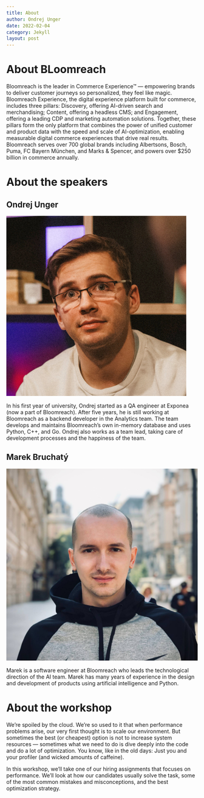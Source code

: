 ```yaml
---
title: About
author: Ondrej Unger
date: 2022-02-04
category: Jekyll
layout: post
---
```


# About BLoomreach

Bloomreach is the leader in Commerce Experience™ — empowering brands to deliver customer journeys so personalized, they
feel like magic. Bloomreach Experience, the digital experience platform built for commerce, includes three pillars:
Discovery, offering AI-driven search and merchandising; Content, offering a headless CMS; and Engagement, offering a
leading CDP and marketing automation solutions. Together, these pillars form the only platform that combines the power
of unified customer and product data with the speed and scale of AI-optimization, enabling measurable digital commerce
experiences that drive real results. Bloomreach serves over 700 global brands including Albertsons, Bosch, Puma, FC
Bayern München, and Marks & Spencer, and powers over $250 billion in commerce annually.

# About the speakers

## Ondrej Unger

![Speaker - Ondrej Unger](/assets/images/ondrej_unger.jpg)

In his first year of university, Ondrej started as a QA engineer at Exponea (now a part of Bloomreach). After five
years, he is still working at Bloomreach as a backend developer in the Analytics team. The team develops and maintains
Bloomreach’s own in-memory database and uses Python, C++, and Go. Ondrej also works as a team lead, taking care of
development processes and the happiness of the team.

## Marek Bruchatý

![Speaker - Marek Bruchatý](/assets/images/marek_bruchaty.jpg)

Marek is a software engineer at Bloomreach who leads the technological direction of the AI team. Marek has many years of
experience in the design and development of products using artificial intelligence and Python.

# About the workshop

We’re spoiled by the cloud. We’re so used to it that when performance problems arise, our very first thought is to scale
our environment. But sometimes the best (or cheapest) option is not to increase system resources — sometimes what we
need to do is dive deeply into the code and do a lot of optimization. You know, like in the old days: Just you and your
profiler (and wicked amounts of caffeine).

In this workshop, we’ll take one of our hiring assignments that focuses on performance. We’ll look at how our candidates
usually solve the task, some of the most common mistakes and misconceptions, and the best optimization strategy.